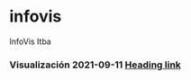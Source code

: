 # infovis
InfoVis Itba

### Visualización 2021-09-11 [Heading link](https://public.tableau.com/app/profile/hugoggutierrez/viz/Libro1-20210917/Hoja1)
